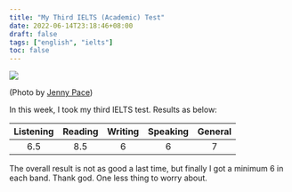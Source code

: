 ```yaml
---
title: "My Third IELTS (Academic) Test"
date: 2022-06-14T23:18:46+08:00
draft: false
tags: ["english", "ielts"]
toc: false
---
```


![](/img/jenny-pace-Bh2Ccn0lD0I-unsplash.jpg)

(Photo by [Jenny Pace](https://unsplash.com/@thejennypace))

In this week, I took my third IELTS test. Results as below:

| Listening | Reading | Writing | Speaking | General |
| :-------: |:-------:| :------:| :------: | :------: |
| 6.5 | 8.5 | 6 | 6 | 7 |

The overall result is not as good a last time, but finally I got a minimum 6 in each band. Thank god. One less thing to worry about.
